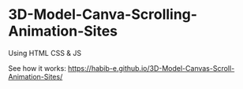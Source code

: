 # 3D-Model-Canva-Scrolling-Animation-Sites
Using HTML CSS &amp; JS

See how it works: 
https://habib-e.github.io/3D-Model-Canvas-Scroll-Animation-Sites/
